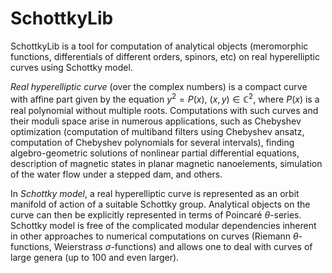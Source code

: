 # SchottkyLib

SchottkyLib is a tool for computation of analytical objects (meromorphic functions, differentials of different orders, spinors, etc) on real hyperelliptic curves using Schottky model. 

*Real hyperelliptic curve* (over the complex numbers) is a compact curve with affine part given by the equation $y^2 = P(x),~(x,y)\in\mathbb{C}^2$, where $P(x)$ is a real polynomial without multiple roots. Computations with such curves and their moduli space arise in numerous applications, such as Chebyshev optimization (computation of multiband filters using Chebyshev ansatz, computation of Chebyshev polynomials for several intervals), finding algebro-geometric solutions of nonlinear partial differential equations, description of magnetic states in planar magnetic nanoelements, simulation of the water flow under a stepped dam, and others. 

In *Schottky model*, a real hyperelliptic curve is represented as an orbit manifold of action of a suitable Schottky group. Analytical objects on the curve can then be explicitly represented in terms of Poincaré $\theta$-series. Schottky model is free of the complicated modular dependencies inherent in other approaches to numerical computations on curves (Riemann $\theta$-functions, Weierstrass $\sigma$-functions) and allows one to deal with curves of large genera (up to 100 and even larger).

